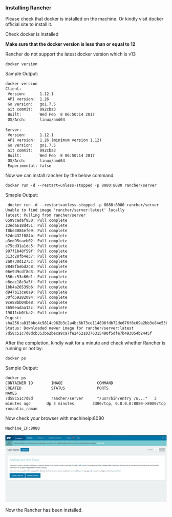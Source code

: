 ### Installing Rancher

Please check that docker is installed on the machine. Or kindly visit docker official site to install it.

Check docker is installed

**Make sure that the docker version is less than or equal to 12**

Rancher do not support the latest docker version which is v13

```
docker version
```

Sample Output:

```
docker version
Client:
 Version:      1.12.1
 API version:  1.26
 Go version:   go1.7.5
 Git commit:   092cba3
 Built:        Wed Feb  8 06:50:14 2017
 OS/Arch:      linux/amd64

Server:
 Version:      1.12.1
 API version:  1.26 (minimum version 1.12)
 Go version:   go1.7.5
 Git commit:   092cba3
 Built:        Wed Feb  8 06:50:14 2017
 OS/Arch:      linux/amd64
 Experimental: false
```

Now we can install rancher by the below command:

```
docker run -d --restart=unless-stopped -p 8080:8080 rancher/server
```

Smaple Output:

```
 docker run -d --restart=unless-stopped -p 8080:8080 rancher/server
Unable to find image 'rancher/server:latest' locally
latest: Pulling from rancher/server
6599cadaf950: Pull complete
23eda618d451: Pull complete
f0be3084efe9: Pull complete
52de432f084b: Pull complete
a3ed95caeb02: Pull complete
e75cd91a1dc5: Pull complete
997f1b48f59f: Pull complete
313c28fb4e37: Pull complete
2a0730d1275c: Pull complete
8848fbebd2c8: Pull complete
06e9d9cdf8d3: Pull complete
356cc53c66d1: Pull complete
e8eac18c3a5f: Pull complete
1bb4a26539b6: Pull complete
d947b13ce0a9: Pull complete
30fd59282094: Pull complete
9ce88bb04be8: Pull complete
3650eadaa12c: Pull complete
19011cb0fba2: Pull complete
Digest: sha256:a815bbc4c9814c962b3c2a4bc6b73ce114896fdb72de076f8c09a2bb3e84e53b
Status: Downloaded newer image for rancher/server:latest
7d58c51c7d8dcb353b62beca9ca7fe245210376315490f5dfe7b493054b2445f
```

After the completion, kindly wait for a minute and check whether Rancher is running or not by:

```
docker ps
```

Sample Output:

```
docker ps
CONTAINER ID        IMAGE               COMMAND                  CREATED             STATUS              PORTS                              NAMES
7d58c51c7d8d        rancher/server      "/usr/bin/entry /u..."   3 minutes ago       Up 3 minutes        3306/tcp, 0.0.0.0:8080->8080/tcp   romantic_raman
```

Now check your browser with machineip:8080

```
Machine_IP:8080
```

![alt text](Images/1.png "Rancher Home")

Now the Rancher has been installed.

